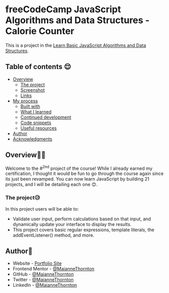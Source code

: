 # freeCodeCamp JavaScript Algorithms and Data Structures - Calorie Counter

This is a project in the [Learn Basic JavaScript Algorithms and Data Structures](https://www.freecodecamp.org/news/learn-javascript-with-new-data-structures-and-algorithms-certification-projects/).

## Table of contents 😌

- [Overview](#overview)
  - [The project](#the-project)
  - [Screenshot](#screenshot)
  - [Links](#links)
- [My process](#my-process)
  - [Built with](#built-with)
  - [What I learned](#what-i-learned)
  - [Continued development](#continued-development)
  - [Code snippets](#im-really-proud-of-these-code-snippets%EF%B8%8F)
  - [Useful resources](#useful-resources)
- [Author](#author)
- [Acknowledgments](#acknowledgments)

## Overview👋🏾

Welcome to the #<sup>2nd</sup> project of the course! While I already earned my certification, I thought it would be fun to go through the course again since its just been revamped. You can now learn JavaScript by building 21 projects, and I will be detailing each one 😊.

### The project😥

In this project users will be able to:

- Validate user input, perform calculations based on that input, and dynamically update your interface to display the results. 
- This project covers basic regular expressions, template literals, the addEventListener() method, and more.

<!-- ### Screenshot🌇

![](./screenshot.png) -->

<!-- ### Links👩🏾‍💻

- Live Site URL: (https://frolicking-biscotti-f94d2f.netlify.app/) -->

<!-- ## My process💭

This is a simple project that I started by marking out initial structure, classes, and id's in HTML. Next I finalized the UI by styling the CSS. I styled both the light and dark modes, the clock hands, and the digital output as well as the date section. I then added functionality by way of JavaScript to switch between light and dark modes when the user clicks on the button. I also made the clock hands functional by utilizing the Date() constructor, and mapped the range of hours minutes and seconds to 360 degrees in order to make the analog clock functional. -->

<!-- ### Built with👷🏾‍♀️

- Semantic HTML5 markup
- CSS custom properties
- Flexbox
- JavaScript -->

<!-- ### What I learned👩🏾‍🏫

I learned the logic behind making a simple progress bar functional. I will be applying this to future projects where needed.

I also learned that when using the before or after selectors you MUST add content for the style to be visible. -->

<!-- ### Continued development🔮

In the future I plan on continuing to practice positioning elements using flexbox, and using different selectors such as nth of type to select elements.

I also plan on continuing to practice using event listeners to make my pages more functional.

I also plan on continuing to learn the best ways to phrase git commits, so that future viewers can fully understand the changes that have occurred. -->

<!-- ### I'm really proud of these code snippets✂️

```css
.progress-container::before {
  content: '';
  background-color: var(--line-border-empty);
  position: absolute;
  top: 50%;
  left: 0;
  transform: translateY(-50%);
  height: 4px;
  width: 100%;
  z-index: -1;
}
```

```js
next.addEventListener('click', () => {
  currentActive++;

  if (currentActive > circles.length) {
    currentActive = circles.length;
  }
  update();
});

prev.addEventListener('click', () => {
  currentActive--;

  if (currentActive < 1) {
    currentActive = 1;
  }
  update();
});
``` -->

<!-- ### Useful resources📖

- [Resource](https://www.freecodecamp.org/news/how-to-write-better-git-commit-messages/) - This is an amazing article which helped me write better commit messages. I'd recommend it to anyone still learning this concept. -->

## Author🔎

- Website - [Portfolio Site](https://maiannethornton.netlify.app/)
- Frontend Mentor - [@MaianneThornton](https://www.frontendmentor.io/profile/MaianneThornton)
- GitHub - [@MaianneThornton](GitHub.com/MaianneThornton)
- Twitter - [@MaianneThornton](https://twitter.com/MaianneThornton)
- LinkedIn - [@MaianneThornton](https://www.linkedin.com/in/maiannethornton/)

<!-- ## Acknowledgments🙏🏾

Special Thanks go to [Brad Traversy](http://www.traversymedia.com/) and [Florin Pop](http://www.florin-pop.com/) creating the course and making reviewing concepts fun 😊. -->
